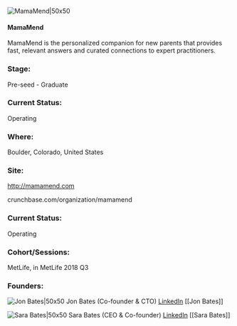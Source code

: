 

![MamaMend|50x50](https://apimg.techstars.com/connect/images/image_files/5b47bc5fa36c115d130000b9/original/mamamend_282.png)

#### MamaMend
MamaMend is the personalized companion for new parents that provides fast, relevant answers and curated connections to expert practitioners.

### Stage: 
Pre-seed - Graduate 

### Current Status: 
Operating

### Where:
Boulder, Colorado, United States

### Site:
http://mamamend.com



crunchbase.com/organization/mamamend

### Current Status: 
Operating

### Cohort/Sessions: 
MetLife, in MetLife 2018 Q3

### Founders: 

![Jon Bates|50x50](https://apimg.techstars.com/connect/images/image_files/5b454d28a36c115d1300007d/original/buhl-jon-HappyHourHeadshot-20831.JPG) Jon Bates (Co-founder & CTO) [LinkedIn](https://linkedin.com/in/joncbates) [[Jon Bates]]

![Sara Bates|50x50](https://apimg.techstars.com/connect/images/image_files/5b455f2fc1a4b83b7c000072/original/buhl-jon-HappyHourHeadshot-20832.JPG) Sara Bates (CEO & Co-founder) [LinkedIn](https://linkedin.com/in/sarabates) [[Sara Bates]]


